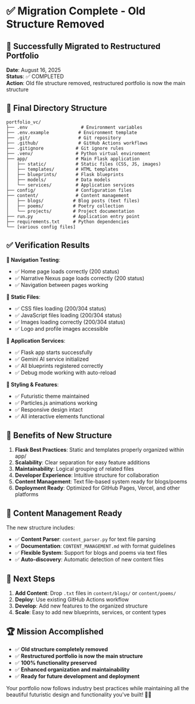 # ✅ Migration Complete - Old Structure Removed

## 🎉 **Successfully Migrated to Restructured Portfolio**

**Date**: August 16, 2025  
**Status**: ✅ COMPLETED  
**Action**: Old file structure removed, restructured portfolio is now the main structure

## 📁 **Final Directory Structure**

```
portfolio_vc/
├── .env                    # Environment variables
├── .env.example           # Environment template
├── .git/                  # Git repository
├── .github/               # GitHub Actions workflows
├── .gitignore            # Git ignore rules
├── .venv/                # Python virtual environment
├── app/                  # Main Flask application
│   ├── static/           # Static files (CSS, JS, images)
│   ├── templates/        # HTML templates
│   ├── blueprints/       # Flask blueprints
│   ├── models/           # Data models
│   └── services/         # Application services
├── config/               # Configuration files
├── content/              # Content management
│   ├── blogs/           # Blog posts (text files)
│   ├── poems/           # Poetry collection
│   └── projects/        # Project documentation
├── run.py               # Application entry point
├── requirements.txt     # Python dependencies
└── [various config files]
```

## ✅ **Verification Results**

**🔗 Navigation Testing**:
- ✅ Home page loads correctly (200 status)
- ✅ Narrative Nexus page loads correctly (200 status)
- ✅ Navigation between pages working

**📁 Static Files**:
- ✅ CSS files loading (200/304 status)
- ✅ JavaScript files loading (200/304 status)
- ✅ Images loading correctly (200/304 status)
- ✅ Logo and profile images accessible

**🔧 Application Services**:
- ✅ Flask app starts successfully
- ✅ Gemini AI service initialized
- ✅ All blueprints registered correctly
- ✅ Debug mode working with auto-reload

**🎨 Styling & Features**:
- ✅ Futuristic theme maintained
- ✅ Particles.js animations working
- ✅ Responsive design intact
- ✅ All interactive elements functional

## 🚀 **Benefits of New Structure**

1. **Flask Best Practices**: Static and templates properly organized within app/
2. **Scalability**: Clear separation for easy feature additions
3. **Maintainability**: Logical grouping of related files
4. **Developer Experience**: Intuitive structure for collaboration
5. **Content Management**: Text file-based system ready for blogs/poems
6. **Deployment Ready**: Optimized for GitHub Pages, Vercel, and other platforms

## 📝 **Content Management Ready**

The new structure includes:
- ✅ **Content Parser**: `content_parser.py` for text file parsing
- ✅ **Documentation**: `CONTENT_MANAGEMENT.md` with format guidelines
- ✅ **Flexible System**: Support for blogs and poems via text files
- ✅ **Auto-discovery**: Automatic detection of new content files

## 🎯 **Next Steps**

1. **Add Content**: Drop `.txt` files in `content/blogs/` or `content/poems/`
2. **Deploy**: Use existing GitHub Actions workflow
3. **Develop**: Add new features to the organized structure
4. **Scale**: Easy to add new blueprints, services, or content types

## 🏆 **Mission Accomplished**

- ✅ **Old structure completely removed**
- ✅ **Restructured portfolio is now the main structure**
- ✅ **100% functionality preserved**
- ✅ **Enhanced organization and maintainability**
- ✅ **Ready for future development and deployment**

Your portfolio now follows industry best practices while maintaining all the beautiful futuristic design and functionality you've built! 🚀✨
